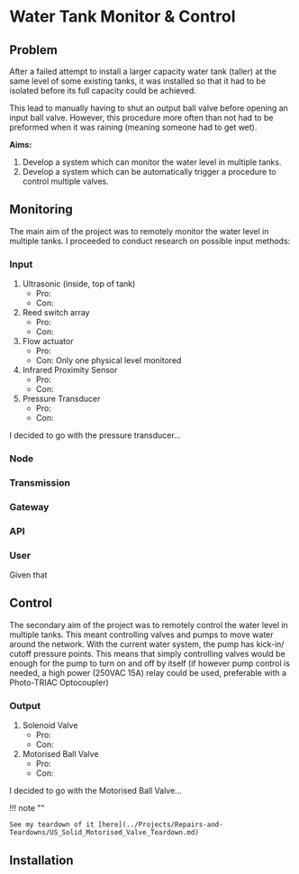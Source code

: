 # Water Tank Monitor & Control

## Problem

After a failed attempt to install a larger capacity water tank (taller) at the same level of some existing tanks, it was installed so that it had to be isolated before its full capacity could be achieved.

This lead to manually having to shut an output ball valve before opening an input ball valve. However, this procedure more often than not had to be preformed when it was raining (meaning someone had to get wet).

**Aims:** 

1. Develop a system which can monitor the water level in multiple tanks.
2. Develop a system which can be automatically trigger a procedure to control multiple valves.
   
## Monitoring

The main aim of the project was to remotely monitor the water level in multiple tanks. I proceeded to conduct research on possible input methods:

### Input 

1. Ultrasonic (inside, top of tank)
    - Pro:
    - Con:
2. Reed switch array
    - Pro:
    - Con:
3. Flow actuator
    - Pro:
    - Con: Only one physical level monitored
4. Infrared Proximity Sensor
    - Pro:
    - Con:
5. Pressure Transducer
    - Pro:
    - Con:

I decided to go with the pressure transducer...

### Node

### Transmission

### Gateway

### API

### User

Given that 

## Control

The secondary aim of the project was to remotely control the water level in multiple tanks. This meant controlling valves and pumps to move water around the network. With the current water system, the pump has kick-in/ cutoff pressure points. This means that simply controlling valves would be enough for the pump to turn on and off by itself (if however pump control is needed, a high power (250VAC 15A) relay could be used, preferable with a Photo-TRIAC Optocoupler)

### Output

1. Solenoid Valve
    - Pro:
    - Con:
2. Motorised Ball Valve
    - Pro:
    - Con:

I decided to go with the Motorised Ball Valve...

!!! note ""

    See my teardown of it [here](../Projects/Repairs-and-Teardowns/US_Solid_Motorised_Valve_Teardown.md)

## Installation
